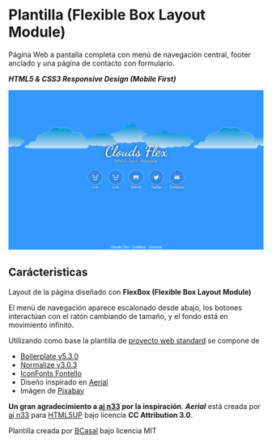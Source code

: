 # Plantilla (Flexible Box Layout Module)

Página Web a pantalla completa con menú de navegación central,
footer anclado y una página de contacto con formulario.

***HTML5 & CSS3 Responsive Design (Mobile First)***

![](https://github.com/BCasal/Plantilla-Web-Clouds/blob/master/screenshot.png)

## Carácteristicas

Layout de la página diseñado con **FlexBox (Flexible Box Layout Module)**

El menú de navegación aparece escalonado desde abajo, los botones interactúan
con el ratón cambiando de tamaño, y el fondo está en movimiento infinito.

Utilizando como base la plantilla de
[proyecto web standard](//github.com/BCasal/Proyecto-Web-Standard)
se compone de

* [Boilerplate v5.3.0](//html5boilerplate.com)
* [Normalize v3.0.3](//necolas.github.io/normalize.css)
* [IconFonts Fontello](//fontello.com)
* Diseño inspirado en [Aerial](//html5up.net/aerial)
* Imágen de [Pixabay](//pixabay.com)

**Un gran agradecimiento a [aj n33](//github.com/n33) por la inspiración**.
***Aerial*** está creada por [aj n33](//github.com/n33)
para [HTML5UP](//html5up.net)
bajo licencia **CC Attribution 3.0**.

Plantilla creada por [BCasal](//bcasal.es) bajo licencia MIT
